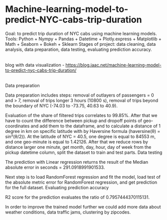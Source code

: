# Machine-learning-model-to-predict-NYC-cabs-trip-duration
Goal: to predict trip duration of NYC cabs using machine learning models.  Tools: Python + Nympy + Pandas + Datetime + Plotly.express + Matplotlib + Math + Seaborn + Bokeh + Sklearn  Stages of project: data cleaning, data analysis, data preparation, data testing, evaluating prediction accuracy. 
######
blog with data visualization - https://blog.iaac.net/machine-learning-model-to-predict-nyc-cabs-trip-duration/
######
Data preparation

Data preparation includes steps: removal of outlayers of passengers = 0 and > 7, removal of trips longer 3 hours (10800 s), removal of trips beyond the boundary of NYC (-74.03 to -73.75, 40.63 to 40.9).

Evaluation of the share of filtered trips correlates to 99.85%. After that we have to count the difference between pickup and dropoff points of geo-coordinates and add them to the dataframe, and to calculate a distance of 1 degree in km on specific latitude with by Haversine formula (haversine(θ) = sin²(θ/2)). At the latitude of NYC = 40.5, one degree is equal to 84553 m, and one geo-minute is equal to 1.42126. After that we reduce rows by distance larger one minute, get month, day, hour, day of week from the pickup datetime column, split the dataset to train and test parts.
Data testing

The prediction with Linear regression returns the result of the Median absolute error in seconds = 291.0918991901533.

Next step is to load RandomForest regression and fit the model, load test of the absolute metric error for RandomForest regression, and get prediction for the full dataset.
Evaluating prediction accuracy

R2 score for the prediction evaluates the ratio of 0.7957444370115131.

In order to improve the trained model further we could add more data about weather conditions, data traffic jams, clustering by zipcodes.
